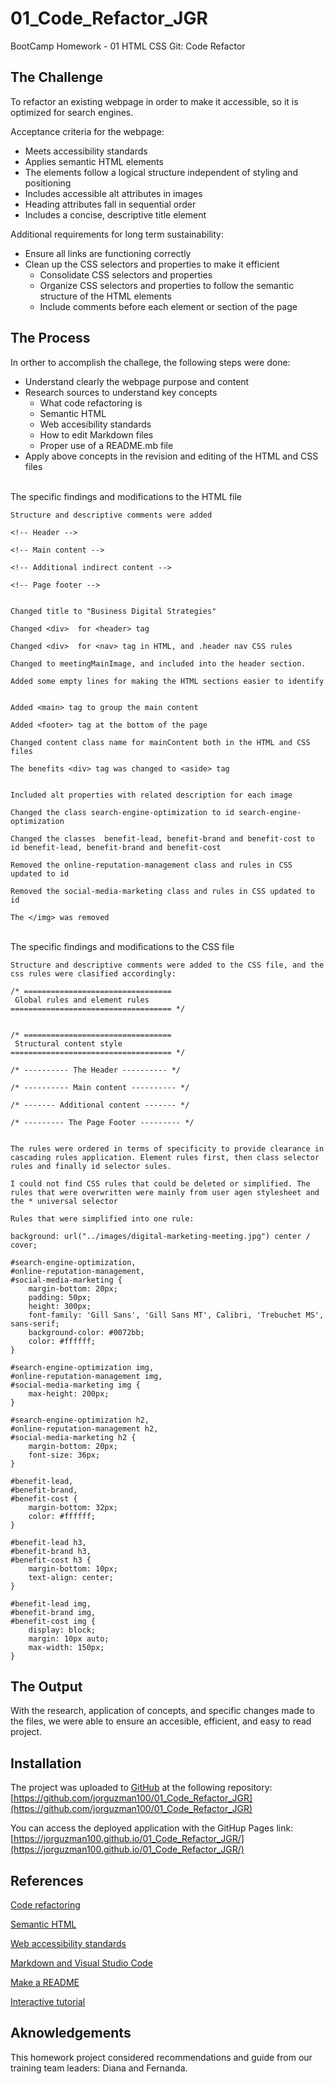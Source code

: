 # 01_Code_Refactor_JGR
BootCamp Homework - 01 HTML CSS Git: Code Refactor

## The Challenge
To refactor an existing webpage in order to make it accessible, so it is optimized for search engines.

Acceptance criteria for the webpage:
- Meets accessibility standards
- Applies semantic HTML elements
- The elements follow a logical structure independent of styling and positioning
- Includes accessible alt attributes in images
- Heading attributes fall in sequential order
- Includes a concise, descriptive title element

Additional requirements for long term sustainability:
- Ensure all links are functioning correctly
- Clean up the CSS selectors and properties to make it efficient
  - Consolidate CSS selectors and properties
  - Organize CSS selectors and properties to follow the semantic structure of the HTML elements
  - Include comments before each element or section of the page


## The Process
In orther to accomplish the challege, the following steps were done:
- Understand clearly the webpage purpose and content
- Research sources to understand key concepts
  - What code refactoring is
  - Semantic HTML
  - Web accesibility standards
  - How to edit Markdown files
  - Proper use of a README.mb file
- Apply above concepts in the revision and editing of the HTML and CSS files
  
\
The specific findings and modifications to the HTML file
```
Structure and descriptive comments were added

<!-- Header -->

<!-- Main content -->

<!-- Additional indirect content -->

<!-- Page footer -->


Changed title to "Business Digital Strategies"

Changed <div>  for <header> tag

Changed <div>  for <nav> tag in HTML, and .header nav CSS rules

Changed to meetingMainImage, and included into the header section.

Added some empty lines for making the HTML sections easier to identify


Added <main> tag to group the main content

Added <footer> tag at the bottom of the page

Changed content class name for mainContent both in the HTML and CSS files

The benefits <div> tag was changed to <aside> tag


Included alt properties with related description for each image

Changed the class search-engine-optimization to id search-engine-optimization

Changed the classes  benefit-lead, benefit-brand and benefit-cost to id benefit-lead, benefit-brand and benefit-cost

Removed the online-reputation-management class and rules in CSS updated to id

Removed the social-media-marketing class and rules in CSS updated to id

The </img> was removed
```
\
The specific findings and modifications to the CSS file
```
Structure and descriptive comments were added to the CSS file, and the css rules were clasified accordingly:

/* ================================= 
 Global rules and element rules
==================================== */


/* ================================= 
 Structural content style
==================================== */

/* ---------- The Header ---------- */

/* ---------- Main content ---------- */

/* ------- Additional content ------- */

/* --------- The Page Footer --------- */


The rules were ordered in terms of specificity to provide clearance in cascading rules application. Element rules first, then class selector rules and finally id selector sules.

I could not find CSS rules that could be deleted or simplified. The rules that were overwritten were mainly from user agen stylesheet and the * universal selector

Rules that were simplified into one rule:

background: url("../images/digital-marketing-meeting.jpg") center / cover;

#search-engine-optimization,
#online-reputation-management,
#social-media-marketing {
    margin-bottom: 20px;
    padding: 50px;
    height: 300px;
    font-family: 'Gill Sans', 'Gill Sans MT', Calibri, 'Trebuchet MS', sans-serif;
    background-color: #0072bb;
    color: #ffffff;
}

#search-engine-optimization img,
#online-reputation-management img,
#social-media-marketing img {
    max-height: 200px;
}

#search-engine-optimization h2,
#online-reputation-management h2,
#social-media-marketing h2 {
    margin-bottom: 20px;
    font-size: 36px;
}

#benefit-lead,
#benefit-brand,
#benefit-cost {
    margin-bottom: 32px;
    color: #ffffff;
}

#benefit-lead h3,
#benefit-brand h3,
#benefit-cost h3 {
    margin-bottom: 10px;
    text-align: center;
}

#benefit-lead img,
#benefit-brand img,
#benefit-cost img {
    display: block;
    margin: 10px auto;
    max-width: 150px;
}
```


## The Output
With the research, application of concepts, and specific changes made to the files, we were able to ensure an accesible, efficient, and easy to read project.  

## Installation
The project was uploaded to [GitHub](https://github.com/) at the following repository:
[https://github.com/jorguzman100/01_Code_Refactor_JGR](https://github.com/jorguzman100/01_Code_Refactor_JGR)

You can access the deployed application with the GitHup Pages link:
[https://jorguzman100.github.io/01_Code_Refactor_JGR/](https://jorguzman100.github.io/01_Code_Refactor_JGR/)


## References
[Code refactoring](https://en.wikipedia.org/wiki/Code_refactoring)

[Semantic HTML](https://teamtreehouse.com/library/semantic-html-header-footer-and-section)

[Web accessibility standards](https://www.w3.org/standards/webdesign/accessibility)

[Markdown and Visual Studio Code](https://code.visualstudio.com/docs/languages/markdown#_markdown-preview)

[Make a README](https://www.makeareadme.com/#template)

[Interactive tutorial](https://commonmark.org/help/tutorial/)



## Aknowledgements
This homework project considered recommendations and guide from our training team leaders: Diana and Fernanda.




